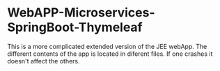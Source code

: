 # WebAPP-Microservices-SpringBoot-Thymeleaf
This is a more complicated extended version of the JEE webApp. The different contents of the app is located in diferent files. If one crashes it doesn't affect the others.
